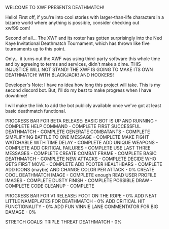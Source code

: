 WELCOME TO XWF PRESENTS DEATHMATCH!

Hello! First off, if you're into cool stories with larger-than-life characters in a bizarre world where anything is possible, consider checking out xwf99.com!

Second of all... The XWF and its roster has gotten surprisingly into the Ned Kaye Invitational Deathmatch Tournament, which has thrown like five tournaments up to this point.

Only... it turns out the XWF was using third-party software this whole time and by agreeing to terms and services, didn't make a dime. THIS INJUSTICE WILL NOT STAND! THE XWF IS GOING TO MAKE ITS OWN DEATHMATCH! WITH BLACKJACK! AND HOOKERS!

Developer's Note:
I have no idea how long this project will take. This is my second discord bot. But, I'll do my best to make progress when I have downtime!

I will make the link to add the bot publicly available once we've got at least basic deathmatch functional.

PROGRESS BAR FOR BETA RELEASE:
BASIC BOT IS UP AND RUNNING - COMPLETE
HELP COMMAND - COMPLETE
FIRST SUCCESSFUL DEATHMATCH - COMPLETE
GENERATE COMBATANTS - COMPLETE
SIMPLIFYING BATTLE TO ONE MESSAGE - COMPLETE
MAKE FIGHT WATCHABLE WITH TIME DELAY - COMPLETE
ADD UNIQUE WEAPONS - COMPLETE
ADD CRITICAL FAILURES - COMPLETE
USE LAST THREE MESSAGES - COMPLETE
CREATE COMBAT FRAME - COMPLETE
BASIC DEATHMATCH - COMPLETE
NEW ATTACKS - COMPLETE
DECIDE WHO GETS FIRST MOVE - COMPLETE
ADD FOOTER HEALTHBARS - COMPLETE
ADD ICONS (maybe) AND CHANGE COLOR PER ATTACK - 0%
CREATE COOL DEATHMATCH IMAGE - COMPLETE enough
READ USER PROFILE IMAGES - COMPLETE
DUSTY FINISH - COMPLETE
POSSIBLE DRAW - COMPLETE
CODE CLEANUP - COMPLETE

PROGRESS BAR FOR V1 RELEASE:
FOOT ON THE ROPE - 0%
ADD NEAT LITTLE NAMEPLATES FOR DEATHMATCH - 0%
ADD CRITICAL HIT FUNCTIONALITY - 0%
ADD FUN VINNIE LANE COMMENTATOR FOR BIG DAMAGE - 0%

STRETCH GOALS:
TRIPLE THREAT DEATHMATCH - 0%
